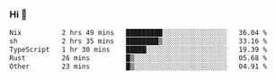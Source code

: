 ### Hi 👋

<!--START_SECTION:waka-->

```txt
Nix          2 hrs 49 mins   █████████░░░░░░░░░░░░░░░░   36.04 %
sh           2 hrs 35 mins   ████████▒░░░░░░░░░░░░░░░░   33.16 %
TypeScript   1 hr 30 mins    █████░░░░░░░░░░░░░░░░░░░░   19.39 %
Rust         26 mins         █▒░░░░░░░░░░░░░░░░░░░░░░░   05.68 %
Other        23 mins         █▒░░░░░░░░░░░░░░░░░░░░░░░   04.91 %
```

<!--END_SECTION:waka-->
